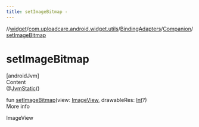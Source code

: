 ```yaml
---
title: setImageBitmap -
---
```

//[widget](../../../index.md)/[com.uploadcare.android.widget.utils](../../index.md)/[BindingAdapters](../index.md)/[Companion](index.md)/[setImageBitmap](set-image-bitmap.md)



# setImageBitmap  
[androidJvm]  
Content  
@[JvmStatic](https://kotlinlang.org/api/latest/jvm/stdlib/kotlin.jvm/-jvm-static/index.html)()  
  
fun [setImageBitmap](set-image-bitmap.md)(view: [ImageView](https://developer.android.com/reference/kotlin/android/widget/ImageView.html), drawableRes: [Int](https://kotlinlang.org/api/latest/jvm/stdlib/kotlin/-int/index.html)?)  
More info  


ImageView

  



